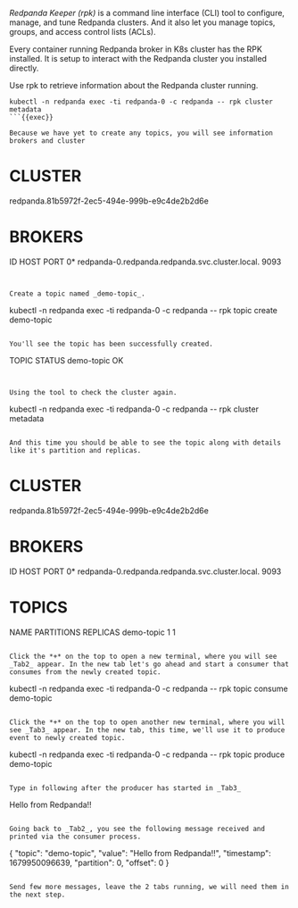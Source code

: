 *Redpanda Keeper (rpk)* is a command line interface (CLI) tool to configure, manage, and tune Redpanda clusters. And it also let you manage topics, groups, and access control lists (ACLs).

Every container running Redpanda broker in K8s cluster has the RPK installed. It is setup to interact with the Redpanda cluster you installed directly. 

Use rpk to retrieve information about the Redpanda cluster running.

```
kubectl -n redpanda exec -ti redpanda-0 -c redpanda -- rpk cluster metadata
```{{exec}}

Because we have yet to create any topics, you will see information brokers and cluster

```
CLUSTER
=======
redpanda.81b5972f-2ec5-494e-999b-e9c4de2b2d6e

BROKERS
=======
ID    HOST                                             PORT
0*    redpanda-0.redpanda.redpanda.svc.cluster.local.  9093
```


Create a topic named _demo-topic_. 

```
kubectl -n redpanda exec -ti redpanda-0 -c redpanda -- rpk topic create demo-topic
```{{exec}}

You'll see the topic has been successfully created. 
```
TOPIC       STATUS
demo-topic  OK
```


Using the tool to check the cluster again.
```
kubectl -n redpanda exec -ti redpanda-0 -c redpanda -- rpk cluster metadata
```{{exec}}

And this time you should be able to see the topic along with details like it's partition and replicas. 

```
CLUSTER
=======
redpanda.81b5972f-2ec5-494e-999b-e9c4de2b2d6e

BROKERS
=======
ID    HOST                                             PORT
0*    redpanda-0.redpanda.redpanda.svc.cluster.local.  9093

TOPICS
======
NAME        PARTITIONS  REPLICAS
demo-topic  1           1
```

Click the *+* on the top to open a new terminal, where you will see _Tab2_ appear. In the new tab let's go ahead and start a consumer that consumes from the newly created topic. 
```
kubectl -n redpanda exec -ti redpanda-0 -c redpanda -- rpk topic consume demo-topic
```{{exec}}

Click the *+* on the top to open another new terminal, where you will see _Tab3_ appear. In the new tab, this time, we'll use it to produce event to newly created topic. 

```
kubectl -n redpanda exec -ti redpanda-0 -c redpanda -- rpk topic produce demo-topic
```{{exec}}

Type in following after the producer has started in _Tab3_

```
Hello from Redpanda!!
```{{exec}}

Going back to _Tab2_, you see the following message received and printed via the consumer process.

```
{
  "topic": "demo-topic",
  "value": "Hello from Redpanda!!",
  "timestamp": 1679950096639,
  "partition": 0,
  "offset": 0
}
```

Send few more messages, leave the 2 tabs running, we will need them in the next step. 